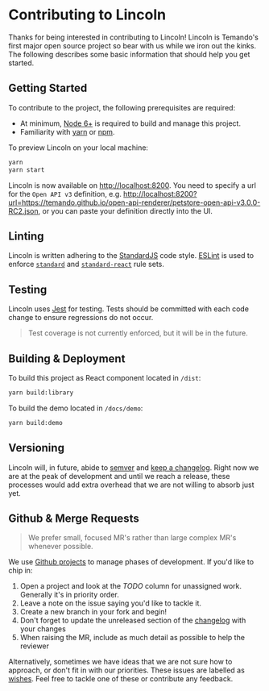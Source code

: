 # Contributing to Lincoln

Thanks for being interested in contributing to Lincoln! Lincoln is Temando's first major open source project so bear with us while we iron out the kinks. The following describes some basic information that should help you get started.

## Getting Started

To contribute to the project, the following prerequisites are required:

- At minimum, [Node 6+](https://nodejs.org) is required to build and manage this project.
- Familiarity with [yarn](https://yarnpkg.com) or [npm](https://docs.npmjs.com/).

To preview Lincoln on your local machine:

```sh
yarn
yarn start
```

Lincoln is now available on <http://localhost:8200>. You need to specify a url for the `Open API v3` definition, e.g. <http://localhost:8200?url=https://temando.github.io/open-api-renderer/petstore-open-api-v3.0.0-RC2.json>, or you can paste your definition directly into the UI.

## Linting

Lincoln is written adhering to the [StandardJS](https://standardjs.com/) code style. [ESLint](http://eslint.org/) is used to enforce [`standard`](https://github.com/feross/eslint-config-standard) and [`standard-react`](https://github.com/feross/eslint-config-standard-react) rule sets.

## Testing

Lincoln uses [Jest](https://facebook.github.io/jest/) for testing. Tests should be committed with each code change to ensure regressions do not occur.

> Test coverage is not currently enforced, but it will be in the future.

## Building & Deployment

To build this project as React component located in `/dist`:

```sh
yarn build:library
```

To build the demo located in `/docs/demo`:

```sh
yarn build:demo
```

## Versioning

Lincoln will, in future, abide to [semver](http://semver.org/) and [keep a changelog](http://keepachangelog.com/en/1.0.0/). Right now we are at the peak of development and until we reach a release, these processes would add extra overhead that we are not willing to absorb just yet.

## Github & Merge Requests

> We prefer small, focused MR's rather than large complex MR's whenever possible.

We use [Github projects](https://github.com/temando/open-api-renderer/projects) to manage phases of development. If you'd like to chip in:

1. Open a project and look at the *TODO* column for unassigned work. Generally it's in priority order.
1. Leave a note on the issue saying you'd like to tackle it.
1. Create a new branch in your fork and begin!
1. Don't forget to update the unreleased section of the [changelog](#versioning) with your changes
1. When raising the MR, include as much detail as possible to help the reviewer

Alternatively, sometimes we have ideas that we are not sure how to approach, or don't fit in with our priorities. These issues are labelled as [wishes](https://github.com/temando/open-api-renderer/issues?q=is%3Aissue+is%3Aopen+label%3Awish). Feel free to tackle one of these or contribute any feedback.
